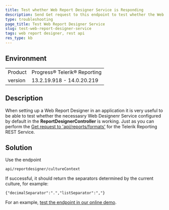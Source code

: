 ```yaml
---
title: Test whether Web Report Designer Service is Responding
description: Send Get request to this endpoint to test whether the Web Report Designer Service works
type: troubleshooting
page_title: Test Web Report Designer Service
slug: test-web-report-designer-service
tags: web report designer, rest api
res_type: kb
---
```


## Environment
<table>
	<tr>
		<td>Product</td>
		<td>Progress® Telerik® Reporting</td>
	</tr>
  <tr>
    <td>version</td>
    <td>13.2.19.918 - 14.0.20.219</td>
	</tr>
</table>


## Description
When setting up a Web Report Designer in an application it is very useful to be able to test whether the necessasry Web Designenr Service 
configured by default in the __ReportDesignerController__ is working. Just as you can perform the 
[Get request to 'api/reports/formats'](../telerik-reporting-rest-general-api-get-document-formats) for the Telerik Reporting REST 
Service.

## Solution
Use the endpoint
```
api/reportdesigner/cultureContext
```

If successful, it should return the separators determined by the current culture, for example:
```
{"decimalSeparator":".","listSeparator":","}
```

For an example, [test the endpoint in our online demo](https://demos.telerik.com/reporting/api/reportdesigner/cultureContext).  
